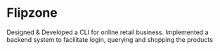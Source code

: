 # Flipzone
Designed & Developed a CLI for online retail business. Implemented a backend
system to facilitate login, querying and shopping the products
